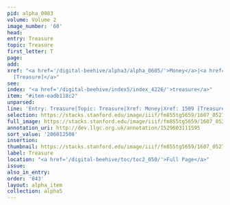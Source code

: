 ```yaml
---
pid: alpha_0983
volume: Volume 2
image_number: '60'
head:
entry: Treasure
topic: Treasure
first_letter: T
page:
add:
xref: "<a href='/digital-beehive/alpha3/alpha_0605/'>Money</a>|<a href='/digital-beehive/num7/num_2231/'>1509
  [Treasure]</a>"
see:
index: "<a href='/digital-beehive/index5/index_4226/'>treasure</a>"
item: "#item-eadb118c2"
unparsed:
line: 'Entry: Treasure|Topic: Treasure|Xref: Money|Xref: 1509 [Treasure]|Index: treasure|#item-eadb118c2'
selection: https://stacks.stanford.edu/image/iiif/fm855tg5659/1607_0527/814,2508,3047,513/full/0/default.jpg
full_image: https://stacks.stanford.edu/image/iiif/fm855tg5659/1607_0527/full/full/0/default.jpg
annotation_uri: http://dev.llgc.org.uk/annotation/1529603111595
sort_value: '206012508'
insertion:
thumbnail: https://stacks.stanford.edu/image/iiif/fm855tg5659/1607_0527/814,2508,600,180/250,/0/default.jpg
label: Treasure
location: "<a href='/digital-beehive/toc/toc2_050/'>Full Page</a>"
issue:
also_in_entry:
order: '043'
layout: alpha_item
collection: alpha5
---
```

